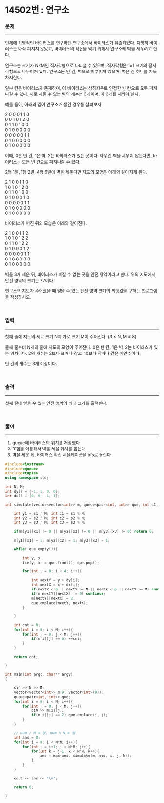 14502번 : 연구소
============

### 문제
***
인체에 치명적인 바이러스를 연구하던 연구소에서 바이러스가 유출되었다. 다행히 바이러스는 아직 퍼지지 않았고, 바이러스의 확산을 막기 위해서 연구소에 벽을 세우려고 한다.

연구소는 크기가 N×M인 직사각형으로 나타낼 수 있으며, 직사각형은 1×1 크기의 정사각형으로 나누어져 있다. 연구소는 빈 칸, 벽으로 이루어져 있으며, 벽은 칸 하나를 가득 차지한다.

일부 칸은 바이러스가 존재하며, 이 바이러스는 상하좌우로 인접한 빈 칸으로 모두 퍼져나갈 수 있다. 새로 세울 수 있는 벽의 개수는 3개이며, 꼭 3개를 세워야 한다.

예를 들어, 아래와 같이 연구소가 생긴 경우를 살펴보자.

2 0 0 0 1 1 0  
0 0 1 0 1 2 0  
0 1 1 0 1 0 0  
0 1 0 0 0 0 0  
0 0 0 0 0 1 1  
0 1 0 0 0 0 0  
0 1 0 0 0 0 0  

이때, 0은 빈 칸, 1은 벽, 2는 바이러스가 있는 곳이다. 아무런 벽을 세우지 않는다면, 바이러스는 모든 빈 칸으로 퍼져나갈 수 있다.

2행 1열, 1행 2열, 4행 6열에 벽을 세운다면 지도의 모양은 아래와 같아지게 된다.

2 1 0 0 1 1 0  
1 0 1 0 1 2 0  
0 1 1 0 1 0 0  
0 1 0 0 0 1 0  
0 0 0 0 0 1 1  
0 1 0 0 0 0 0  
0 1 0 0 0 0 0  

바이러스가 퍼진 뒤의 모습은 아래와 같아진다.

2 1 0 0 1 1 2  
1 0 1 0 1 2 2  
0 1 1 0 1 2 2  
0 1 0 0 0 1 2  
0 0 0 0 0 1 1  
0 1 0 0 0 0 0  
0 1 0 0 0 0 0  

벽을 3개 세운 뒤, 바이러스가 퍼질 수 없는 곳을 안전 영역이라고 한다. 위의 지도에서 안전 영역의 크기는 27이다.

연구소의 지도가 주어졌을 때 얻을 수 있는 안전 영역 크기의 최댓값을 구하는 프로그램을 작성하시오.

<br>

### 입력
***
첫째 줄에 지도의 세로 크기 N과 가로 크기 M이 주어진다. (3 ≤ N, M ≤ 8)

둘째 줄부터 N개의 줄에 지도의 모양이 주어진다. 0은 빈 칸, 1은 벽, 2는 바이러스가 있는 위치이다. 2의 개수는 2보다 크거나 같고, 10보다 작거나 같은 자연수이다.

빈 칸의 개수는 3개 이상이다.

<br>

### 출력
***
첫째 줄에 얻을 수 있는 안전 영역의 최대 크기를 출력한다.

<br>

### 풀이
***

1. queue에 바이러스의 위치를 저장했다
2. 조합을 이용해서 벽을 세울 위치를 뽑는다
3. 벽을 세운 뒤, 바이러스 확산 시뮬레이션을 bfs로 돌린다


```c++
#include<iostream>
#include<queue>
#include<tuple>
using namespace std;

int N, M;
int dy[] = {-1, 1, 0, 0};
int dx[] = {0, 0, -1, 1};

int simulate(vector<vector<int>> m, queue<pair<int, int>> que, int s1, int s2, int s3){

	int y1 = s1 / M; int x1 = s1 % M;
	int y2 = s2 / M; int x2 = s2 % M;
	int y3 = s3 / M; int x3 = s3 % M;

	if(m[y1][x1] != 0 || m[y2][x2] != 0 || m[y3][x3] != 0) return 0;

	m[y1][x1] = 1; m[y2][x2] = 1; m[y3][x3] = 1;

	while(!que.empty()){

		int y, x;
		tie(y, x) = que.front(); que.pop();

		for(int i = 0; i < 4; i++){

			int nextY = y + dy[i];
			int nextX = x + dx[i];
			if(nextY < 0 || nextY >= N || nextX < 0 || nextX >= M) continue;
			if(m[nextY][nextX] != 0) continue;
			m[nextY][nextX] = 2;
			que.emplace(nextY, nextX);
		}

	}

	int cnt = 0;
	for(int i = 0; i < N; i++){
		for(int j = 0; j < M; j++){
			if(m[i][j] == 0) ++cnt;
		}
	}

	return cnt;

}

int main(int argc, char** argv)
{

	cin >> N >> M;
	vector<vector<int>> m(9, vector<int>(9));
	queue<pair<int, int>> que;
	for(int i = 0; i < N; i++){
		for(int j = 0; j < M; j++){
			cin >> m[i][j];
			if(m[i][j] == 2) que.emplace(i, j);
		}
	}

	// num / M = 행, num % N = 열
	int ans = 0;
	for(int i = 0; i < N*M; i++){
		for(int j = i+1; j < N*M; j++){
			for(int k = j+1; k < N*M; k++){
				ans = max(ans, simulate(m, que, i, j, k));
			}
		}
	}

	cout << ans << "\n";

	return 0;

}
```
